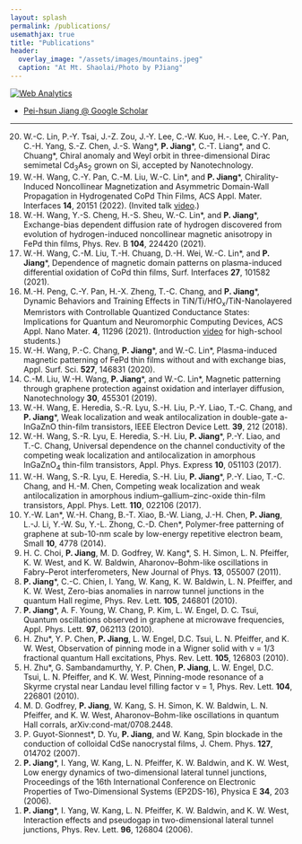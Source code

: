 ```yaml
---
layout: splash
permalink: /publications/
usemathjax: true
title: "Publications"
header:
  overlay_image: "/assets/images/mountains.jpeg"
  caption: "At Mt. Shaolai/Photo by PJiang"
---
```

<!-- Default Statcounter code for ntnu2
https://pjiang-ntnu.github.io/ -->
<script type="text/javascript">
var sc_project=12967310; 
var sc_invisible=1; 
var sc_security="96835aa5"; 
</script>
<script type="text/javascript"
src="https://www.statcounter.com/counter/counter.js"
async></script>
<noscript><div class="statcounter"><a title="Web Analytics"
href="https://statcounter.com/" target="_blank"><img
class="statcounter"
src="https://c.statcounter.com/12967310/0/96835aa5/1/"
alt="Web Analytics"
referrerPolicy="no-referrer-when-downgrade"></a></div></noscript>
<!-- End of Statcounter Code -->


* [Pei-hsun Jiang @ Google Scholar](https://scholar.google.com/citations?hl=en&user=XMiB24UAAAAJ&sortby=pubdate)


----------------------

<ol reversed>
<li> W.-C. Lin, P.-Y. Tsai, J.-Z. Zou, J.-Y. Lee, C.-W. Kuo, H.-. Lee, C.-Y. Pan, C.-H. Yang, S.-Z. Chen, J.-S. Wang*, <b>P. Jiang</b>*, C.-T. Liang*, and C. Chuang*, Chiral anomaly and Weyl orbit in three-dimensional Dirac semimetal Cd<sub>3</sub>As<sub>2</sub> grown on Si, accepted by Nanotechnology.

<li> W.-H. Wang, C.-Y. Pan, C.-M. Liu, W.-C. Lin*, and <b>P. Jiang</b>*, Chirality-Induced Noncollinear Magnetization and Asymmetric Domain-Wall Propagation in Hydrogenated CoPd Thin Films, ACS Appl. Mater. Interfaces <b>14</b>, 20151 (2022). (Invited talk <a href="https://drive.google.com/file/d/1fOm8GiVJSlHF7kvDjN13logfFPzAM3z9/view">video</a>.)

<li> W.-H. Wang, Y.-S. Cheng, H.-S. Sheu, W.-C. Lin*, and <b>P. Jiang</b>*, Exchange-bias dependent diffusion rate of hydrogen discovered from evolution of hydrogen-induced noncollinear magnetic anisotropy in FePd thin films, Phys. Rev. B <b>104</b>, 224420 (2021).
	
<li> W.-H. Wang, C.-M. Liu, T.-H. Chuang, D.-H. Wei, W.-C. Lin*, and <b>P. Jiang</b>*, Dependence of magnetic domain patterns on plasma-induced differential oxidation of CoPd thin films, Surf. Interfaces <b>27</b>, 101582 (2021).
	
<li> M.-H. Peng, C.-Y. Pan, H.-X. Zheng, T.-C. Chang, and <b>P. Jiang</b>*, Dynamic Behaviors and Training Effects in TiN/Ti/HfO<sub><italic>x</italic></sub>/TiN-Nanolayered Memristors with Controllable Quantized Conductance States: Implications for Quantum and Neuromorphic Computing Devices, ACS Appl. Nano Mater. <b>4</b>, 11296 (2021). (Introduction <a href="https://www.youtube.com/watch?v=x9E5QOhjGtE">video</a> for high-school students.)
	
<li> W.-H. Wang, P.-C. Chang, <b>P. Jiang</b>*, and W.-C. Lin*, Plasma-induced magnetic patterning of FePd thin films without and with exchange bias, Appl. Surf. Sci. <b>527</b>, 146831 (2020).
	
<li> C.-M. Liu, W.-H. Wang, <b>P. Jiang</b>*, and W.-C. Lin*, Magnetic patterning through graphene protection against oxidation and interlayer diffusion, Nanotechnology <b>30</b>, 455301 (2019).
	
<li> W.-H. Wang, E. Heredia, S.-R. Lyu, S.-H. Liu, P.-Y. Liao, T.-C. Chang, and <b>P. Jiang</b>*, Weak localization and weak antilocalization in double-gate a-InGaZnO thin-film transistors, IEEE Electron Device Lett. <b>39</b>, 212 (2018).

<li> W.-H. Wang, S.-R. Lyu, E. Heredia, S.-H. Liu, <b>P. Jiang</b>*, P.-Y. Liao, and T.-C. Chang, Universal dependence on the channel conductivity of the competing weak localization and antilocalization in amorphous InGaZnO<sub>4</sub> thin-film transistors, Appl. Phys. Express <b>10</b>, 051103 (2017).

<li> W.-H. Wang, S.-R. Lyu, E. Heredia, S.-H. Liu, <b>P. Jiang</b>*, P.-Y. Liao, T.-C. Chang, and H.-M. Chen, Competing weak localization and weak antilocalization in amorphous indium–gallium–zinc-oxide thin-film transistors, Appl. Phys. Lett. <b>110</b>, 022106 (2017).

<li> Y.-W. Lan*, W.-H. Chang, B.-T. Xiao, B.-W. Liang, J.-H. Chen, <b>P. Jiang</b>, L.-J. Li, Y.-W. Su, Y.-L. Zhong, C.-D. Chen*, Polymer-free patterning of graphene at sub-10-nm scale by low-energy repetitive electron beam, Small <b>10</b>, 4778 (2014).

<li> H. C. Choi, <b>P. Jiang</b>, M. D. Godfrey, W. Kang*, S. H. Simon, L. N. Pfeiffer, K. W. West, and K. W. Baldwin, Aharonov–Bohm-like oscillations in Fabry–Perot interferometers, New Journal of Phys. <b>13</b>, 055007 (2011).

<li> <b>P. Jiang</b>*, C.-C. Chien, I. Yang, W. Kang, K. W. Baldwin, L. N. Pfeiffer, and K. W. West, Zero-bias anomalies in narrow tunnel junctions in the quantum Hall regime, Phys. Rev. Lett. <b>105</b>, 246801 (2010).

<li> <b>P. Jiang</b>*, A. F. Young, W. Chang, P. Kim, L. W. Engel, D. C. Tsui, Quantum oscillations observed in graphene at microwave frequencies, Appl. Phys. Lett. <b>97</b>, 062113 (2010).

<li> H. Zhu*, Y. P. Chen, <b>P. Jiang</b>, L. W. Engel, D.C. Tsui, L. N. Pfeiffer, and K. W. West, Observation of pinning mode in a Wigner solid with ν = 1/3 fractional quantum Hall excitations, Phys. Rev. Lett. <b>105</b>, 126803 (2010).

<li> H. Zhu*, G. Sambandamurthy, Y. P. Chen, <b>P. Jiang</b>, L. W. Engel, D.C. Tsui, L. N. Pfeiffer, and K. W. West, Pinning-mode resonance of a Skyrme crystal near Landau level filling factor <italic>ν</italic> = 1, Phys. Rev. Lett. <b>104</b>, 226801 (2010).

<li> M. D. Godfrey, <b>P. Jiang</b>, W. Kang, S. H. Simon, K. W. Baldwin, L. N. Pfeiffer, and K. W. West, Aharonov–Bohm-like oscillations in quantum Hall corrals, arXiv:cond-mat/0708.2448.

<li> P. Guyot-Sionnest*, D. Yu, <b>P. Jiang</b>, and W. Kang, Spin blockade in the conduction of colloidal CdSe nanocrystal films, J. Chem. Phys. <b>127</b>, 014702 (2007).

<li> <b>P. Jiang</b>*, I. Yang, W. Kang, L. N. Pfeiffer, K. W. Baldwin, and K. W. West, Low energy dynamics of two-dimensional lateral tunnel junctions, Proceedings of the 16th International Conference on Electronic Properties of Two-Dimensional Systems (EP2DS-16), Physica E <b>34</b>, 203 (2006).

<li> <b>P. Jiang</b>*, I. Yang, W. Kang, L. N. Pfeiffer, K. W. Baldwin, and K. W. West, Interaction effects and pseudogap in two-dimensional lateral tunnel junctions, Phys. Rev. Lett. <b>96</b>, 126804 (2006).
